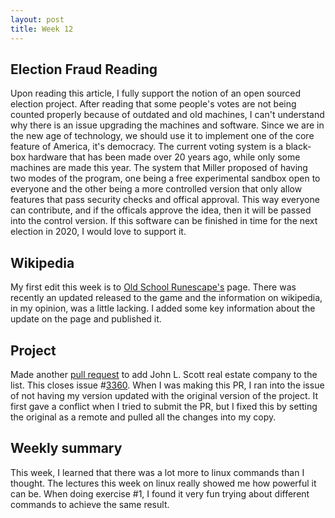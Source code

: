 ```yaml
---
layout: post
title: Week 12
---
```


## Election Fraud Reading

Upon reading this article, I fully support the notion of an open sourced election project. After reading that some people's votes are not being counted properly because of outdated and old machines, I can't understand why there is an issue upgrading the machines and software. Since we are in the new age of technology, we should use it to implement one of the core feature of America, it's democracy. The current voting system is a black-box hardware that has been made over 20 years ago, while only some machines are made this year. The system that Miller proposed of having two modes of the program, one being a free experimental sandbox open to everyone and the other being a more controlled version that only allow features that pass security checks and offical approval. This way everyone can contribute, and if the officals approve the idea, then it will be passed into the control version. If this software can be finished in time for the next election in 2020, I would love to support it.

## Wikipedia

My first edit this week is to [Old School Runescape's](https://en.wikipedia.org/w/index.php?title=Old_School_RuneScape&oldid=927189576) page. There was recently an updated released to the game and the information on wikipedia, in my opinion, was a little lacking. I added some key information about the update on the page and published it.

## Project

Made another [pull request](https://github.com/osmlab/name-suggestion-index/pull/3391) to add John L. Scott real estate company to the list. This closes issue #[3360](https://github.com/osmlab/name-suggestion-index/issues/3360). When I was making this PR, I ran into the issue of not having my version updated with the original version of the project. It first gave a conflict when I tried to submit the PR, but I fixed this by setting the original as a remote and pulled all the changes into my copy.

## Weekly summary

This week, I learned that there was a lot more to linux commands than I thought. The lectures this week on linux really showed me how powerful it can be. When doing exercise #1, I found it very fun trying about different commands to achieve the same result.
